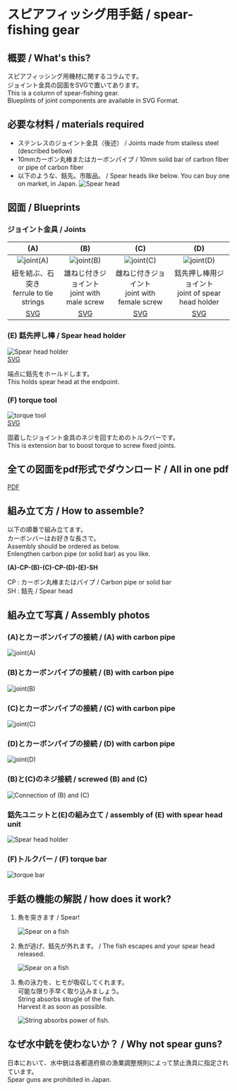 # スピアフィッシグ用手銛 / spear-fishing gear

## 概要 / What's this?
スピアフィッシング用機材に関するコラムです。  
ジョイント金具の図面をSVGで置いてあります。  
This is a column of spear-fishing gear.  
Blueplints of joint components are available in SVG Format.

## 必要な材料 / materials required
- ステンレスのジョイント金具（後述） / Joints made from stailess steel (described bellow) 
- 10mmカーボン丸棒またはカーボンパイプ / 10mm solid bar of carbon fiber or pipe of carbon fiber
- 以下のような、銛先。市販品。 / Spear heads like below. You can buy one on market, in Japan.
    ![Spear head](./jpgs/SH.jpg)


## 図面 / Blueprints

### ジョイント金具 / Joints
|(A)|(B)|(C)|(D)|
|:---------:|:-----------------:|:--------:|:-:|
|![joint(A)](./pngs/A.png)|![joint(B)](./pngs/B.png)|![joint(C)](./pngs/C.png)|![joint(D)](./pngs/D.png)|
紐を結ぶ、石突き<br>ferrule to tie strings|雄ねじ付きジョイント<br>joint with male screw|雌ねじ付きジョイント<br>joint with female screw|銛先押し棒用ジョイント<br>joint of spear head holder|
|[SVG](./svgs/A.svg)|[SVG](./svgs/B.svg)|[SVG](./svgs/C.svg)|[SVG](./svgs/D.svg)|


### (E) 銛先押し棒 / Spear head holder
![Spear head holder](./pngs/E.png)  
[SVG](./svgs/E.svg)

端点に銛先をホールドします。  
This holds spear head at the endpoint.

### (F) torque tool
![torque tool](./pngs/F.png)  
[SVG](./svgs/F.svg)

固着したジョイント金具のネジを回すためのトルクバーです。  
This is extension bar to boost torque to screw fixed joints.


## 全ての図面をpdf形式でダウンロード / All in one pdf
[PDF](./pdfs/blueprint.pdf)

## 組み立て方 / How to assemble?
以下の順番で組み立てます。  
カーボンバーはお好きな長さで。  
Assembly should be ordered as below.  
Enlengthen carbon pipe (or solid bar) as you like.  

**(A)-CP-(B)-(C)-CP-(D)-(E)-SH**

CP : カーボン丸棒またはパイプ / Carbon pipe or solid bar  
SH : 銛先 / Spear head


## 組み立て写真 / Assembly photos
### (A)とカーボンパイプの接続 / (A) with carbon pipe

![joint(A)](./jpgs/A.jpg)

### (B)とカーボンパイプの接続 / (B) with carbon pipe

![joint(B)](./jpgs/B.jpg)

### (C)とカーボンパイプの接続 / (C) with carbon pipe

![joint(C)](./jpgs/C.jpg)

### (D)とカーボンパイプの接続 / (D) with carbon pipe

![joint(D)](./jpgs/D.jpg)

### (B)と(C)のネジ接続 / screwed (B) and (C)

![Connection of (B) and (C)](./jpgs/B-C.jpg)

### 銛先ユニットと(E)の組み立て / assembly of (E) with spear head unit

![Spear head holder](./jpgs/E.jpg)

### (F)トルクバー / (F) torque bar

![torque bar](./jpgs/F.jpg)

## 手銛の機能の解説 / how does it work?

1. 魚を突きます / Spear!

    ![Spear on a fish](./jpgs/01_speared.jpg)

2. 魚が逃げ、銛先が外れます。 / The fish escapes and your spear head released.

    ![Spear on a fish](./jpgs/02_escape.jpg)

3. 魚の泳力を、ヒモが吸収してくれます。  
可能な限り手早く取り込みましょう。  
String absorbs strugle of the fish.  
Harvest it as soon as possible.

    ![String absorbs power of fish.](./jpgs/03_keep.jpg)


## なぜ水中銃を使わないか？ / Why not spear guns?
日本において、水中銃は各都道府県の漁業調整規則によって禁止漁具に指定されています。  
Spear guns are prohibited in Japan.
